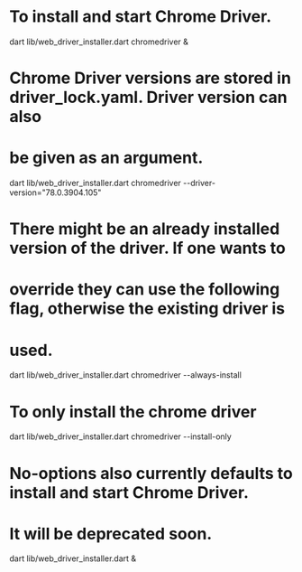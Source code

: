 # To install and start Chrome Driver.

dart lib/web_driver_installer.dart chromedriver &

# Chrome Driver versions are stored in driver_lock.yaml. Driver version can also
# be given as an argument.

dart lib/web_driver_installer.dart chromedriver --driver-version="78.0.3904.105"

# There might be an already installed version of the driver. If one wants to
# override they can use the following flag, otherwise the existing driver is
# used.

dart lib/web_driver_installer.dart chromedriver --always-install

# To only install the chrome driver

dart lib/web_driver_installer.dart chromedriver --install-only

# No-options also currently defaults to install and start Chrome Driver.
# It will be deprecated soon.

dart lib/web_driver_installer.dart &
